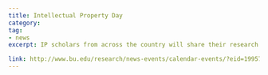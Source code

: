 ```yaml
---
title: Intellectual Property Day
category: 
tag: 
- news
excerpt: IP scholars from across the country will share their research on patent examination and regulation and trade secret licensing.

link: http://www.bu.edu/research/news-events/calendar-events/?eid=199576
---
```

